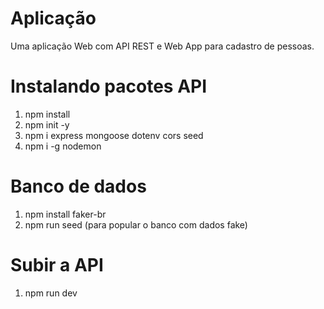 # Aplicação
Uma aplicação Web com API REST e Web App para cadastro de pessoas.

# Instalando pacotes API
1. npm install
2. npm init -y
3. npm i express mongoose dotenv cors seed
4. npm i -g nodemon

# Banco de dados
1. npm install faker-br
2. npm run seed (para popular o banco com dados fake)

# Subir a API
1. npm run dev
